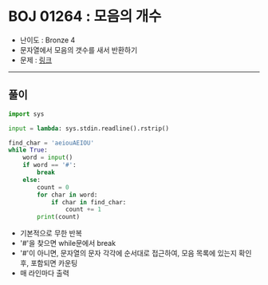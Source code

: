 # BOJ 01264 : 모음의 개수
- 난이도 : Bronze 4
- 문자열에서 모음의 갯수를 새서 반환하기
- 문제 : [링크](https://www.acmicpc.net/problem/1264)

---  

## 풀이
```python
import sys

input = lambda: sys.stdin.readline().rstrip()

find_char = 'aeiouAEIOU'
while True:
    word = input()
    if word == '#':
        break
    else:
        count = 0
        for char in word:
            if char in find_char:
                count += 1
        print(count)
```
- 기본적으로 무한 반복
- '#'을 찾으면 while문에서 break
- '#'이 아니면, 문자열의 문자 각각에 순서대로 접근하여, 모음 목록에 있는지 확인 후, 포함되면 카운팅
- 매 라인마다 출력

